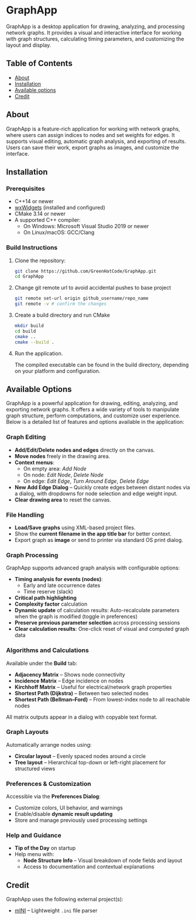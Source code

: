 # GraphApp
GraphApp is a desktop application for drawing, analyzing, and processing network graphs. It provides a visual and interactive interface for working with graph structures, calculating timing parameters, and customizing the layout and display.

## Table of Contents

- [About](#about)
- [Installation](#installation)
- [Available options](#available-options)
- [Credit](#credit)

## About

GraphApp is a feature-rich application for working with network graphs, where users can assign indices to nodes and set weights for edges. It supports visual editing, automatic graph analysis, and exporting of results. Users can save their work, export graphs as images, and customize the interface.

## Installation

### Prerequisites

- C++14 or newer
- [wxWidgets](https://wxwidgets.org/) (installed and configured)
- CMake 3.14 or newer
- A supported C++ compiler:
  - On Windows: Microsoft Visual Studio 2019 or newer
  - On Linux/macOS: GCC/Clang

### Build Instructions

1. Clone the repository:
    ```bash
    git clone https://github.com/GreenHatCode/GraphApp.git
    cd GraphApp
    ```
2.  Change git remote url to avoid accidental pushes to base project
    ```bash
    git remote set-url origin github_username/repo_name
    git remote -v # confirm the changes
    ```
3. Create a build directory and run CMake
    ```bash
    mkdir build
    cd build
    cmake ..
    cmake --build .
    ```
4. Run the application.

   The compiled executable can be found in the build directory, depending on your platform and configuration.

## Available Options

GraphApp is a powerful application for drawing, editing, analyzing, and exporting network graphs. It offers a wide variety of tools to manipulate graph structure, perform computations, and customize user experience. Below is a detailed list of features and options available in the application:

### Graph Editing

- **Add/Edit/Delete nodes and edges** directly on the canvas.
- **Move nodes** freely in the drawing area.
- **Context menus**:
  - On empty area: *Add Node*
  - On node: *Edit Node*, *Delete Node*
  - On edge: *Edit Edge*, *Turn Around Edge*, *Delete Edge*
- **New Add Edge Dialog** – Quickly create edges between distant nodes via a dialog, with dropdowns for node selection and edge weight input.
- **Clear drawing area** to reset the canvas.

### File Handling

- **Load/Save graphs** using XML-based project files.
- Show the **current filename in the app title bar** for better context.
- Export graph as **image** or send to printer via standard OS print dialog.

### Graph Processing

GraphApp supports advanced graph analysis with configurable options:

- **Timing analysis for events (nodes)**:
  - Early and late occurrence dates
  - Time reserve (slack)
- **Critical path highlighting**
- **Complexity factor** calculation
- **Dynamic update** of calculation results: Auto-recalculate parameters when the graph is modified (toggle in preferences)
- **Preserve previous parameter selection** across processing sessions
- **Clear calculation results**: One-click reset of visual and computed graph data

### Algorithms and Calculations

Available under the **Build** tab:

- **Adjacency Matrix** – Shows node connectivity
- **Incidence Matrix** – Edge incidence on nodes
- **Kirchhoff Matrix** – Useful for electrical/network graph properties
- **Shortest Path (Dijkstra)** – Between two selected nodes
- **Shortest Path (Bellman–Ford)** – From lowest-index node to all reachable nodes

All matrix outputs appear in a dialog with copyable text format.

### Graph Layouts

Automatically arrange nodes using:

- **Circular layout** – Evenly spaced nodes around a circle
- **Tree layout** – Hierarchical top-down or left-right placement for structured views

### Preferences & Customization

Accessible via the **Preferences Dialog**:

- Customize colors, UI behavior, and warnings
- Enable/disable **dynamic result updating**
- Store and manage previously used processing settings

### Help and Guidance

- **Tip of the Day** on startup
- Help menu with:
  - **Node Structure Info** – Visual breakdown of node fields and layout
  - Access to documentation and contextual explanations

## Credit
GraphApp uses the following external project(s):
- [mINI](https://github.com/metayeti/mINI/tree/master) – Lightweight `.ini` file parser


